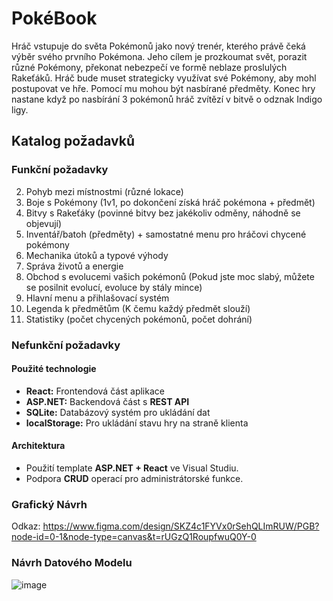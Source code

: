 # PokéBook

Hráč vstupuje do světa Pokémonů jako nový trenér, kterého právě čeká výběr svého prvního Pokémona. Jeho cílem je prozkoumat svět, porazit různé Pokémony, překonat nebezpečí ve formě neblaze proslulých Rakeťáků. Hráč bude muset strategicky využívat své Pokémony, aby mohl postupovat ve hře. Pomocí mu mohou být nasbírané předměty. Konec hry nastane když po nasbírání 3 pokémonů hráč zvítězí v bitvě o odznak Indigo ligy.

## Katalog požadavků


### Funkční požadavky
2. Pohyb mezi místnostmi (různé lokace)
3. Boje s Pokémony (1v1, po dokončení získá hráč pokémona + předmět)
4. Bitvy s Rakeťáky (povinné bitvy bez jakékoliv odměny, náhodně se objevují)
5. Inventář/batoh (předměty) + samostatné menu pro hráčovi chycené pokémony 
6. Mechanika útoků a typové výhody
7. Správa životů a energie
8. Obchod s evolucemi vašich pokémonů (Pokud jste moc slabý, můžete se posilnit evolucí, evoluce by stály mince)
9. Hlavní menu a přihlašovací systém
10. Legenda k předmětům (K čemu každý předmět slouží)
11. Statistiky (počet chycených pokémonů, počet dohrání)





### Nefunkční požadavky


#### Použité technologie
   - **React:** Frontendová část aplikace
   - **ASP.NET:** Backendová část s **REST API**
   - **SQLite:** Databázový systém pro ukládání dat
   - **localStorage:** Pro ukládání stavu hry na straně klienta

#### Architektura
   - Použití template **ASP.NET + React** ve Visual Studiu.
   - Podpora **CRUD** operací pro administrátorské funkce.

### Grafický Návrh
Odkaz:  https://www.figma.com/design/SKZ4c1FYVx0rSehQLImRUW/PGB?node-id=0-1&node-type=canvas&t=rUGzQ1RoupfwuQ0Y-0

### Návrh Datového Modelu

![image](https://github.com/user-attachments/assets/9147a75f-f53f-465d-939a-6beaae2cc505)




   

